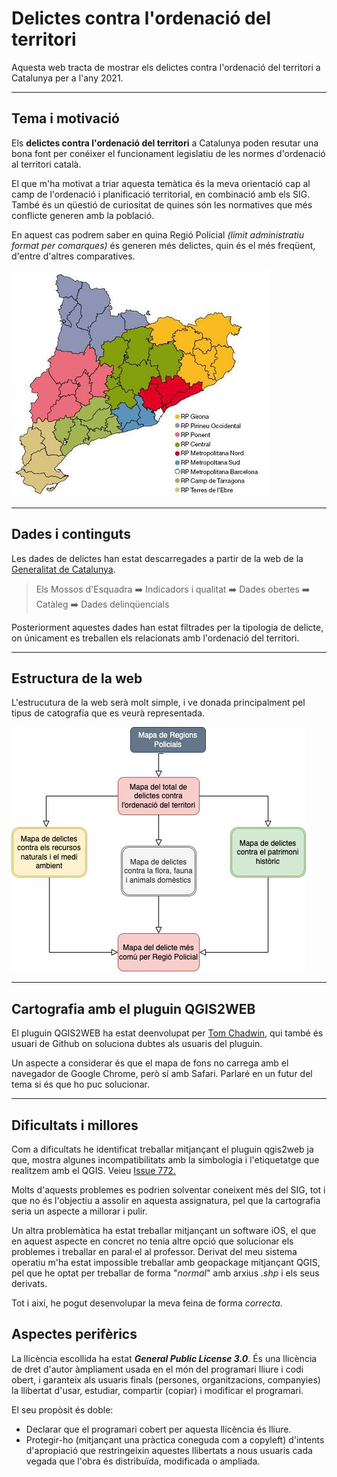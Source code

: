 # Delictes contra l'ordenació del territori
Aquesta web tracta de mostrar els delictes contra l'ordenació del territori a Catalunya per a l'any 2021.

---
## Tema i motivació
Els **delictes contra l'ordenació del territori** a Catalunya poden resutar una bona font per conéixer el funcionament legislatiu de les normes d'ordenació al territori català.

El que m'ha motivat a triar aquesta temàtica és la meva orientació cap al camp de l'ordenació i planificació territorial, en combinació amb els SIG. També és un qüestió de curiositat de quines són les normatives que més conflicte generen amb la població.

En aquest cas podrem saber en quina Regió Policial *(límit administratiu format per comarques)* és generen més delictes, quin és el més freqüent, d'entre d'altres comparatives.

![Mapa de Regions policials de Catalunya](/images/mapa_regions_policials.jpg)


---
## Dades i continguts
Les dades de delictes han estat descarregades a partir de la web de la [Generalitat de Catalunya](https://mossos.gencat.cat/ca/els_mossos_desquadra/indicadors_i_qualitat/dades_obertes/cataleg_dades_obertes/dades-delinqueencials/).

> Els Mossos d'Esquadra ➡️ Indicadors i qualitat ➡️ Dades obertes ➡️ Catàleg ➡️ Dades delinqüencials

Posteriorment aquestes dades han estat filtrades per la tipologia de delicte, on únicament es treballen els relacionats amb l'ordenació del territori.


---
## Estructura de la web
L'estrucutura de la web serà molt simple, i ve donada principalment pel tipus de catografia que es veurà representada.

![Estructura de la informació dels mapes](/images/map-diagram.jpg)


---
## Cartografia amb el pluguin QGIS2WEB
El pluguin QGIS2WEB ha estat deenvolupat per [Tom Chadwin](https://github.com/tomchadwin), qui també és usuari de Github on soluciona dubtes als usuaris del pluguin.

Un aspecte a considerar és que el mapa de fons no carrega amb el navegador de Google Chrome, però sí amb Safari. Parlaré en un futur del tema si és que ho puc solucionar.


---
## Dificultats i millores
Com a dificultats he identificat treballar mitjançant el pluguin qgis2web ja que, mostra algunes incompatibilitats amb la simbologia i l'etiquetatge que realitzem amb el QGIS. Veieu [Issue 772.](https://github.com/tomchadwin/qgis2web/issues/772)

Molts d'aquests problemes es podrien solventar coneixent més del SIG, tot i que no és l'objectiu a assolir en aquesta assignatura, pel que la cartografia seria un aspecte a millorar i pulir.

Un altra problemàtica ha estat treballar mitjançant un software iOS, el que en aquest aspecte en concret no tenia altre opció que solucionar els problemes i treballar en paral·el al professor. Derivat del meu sistema operatiu m'ha estat impossible treballar amb geopackage mitjançant QGIS, pel que he optat per treballar de forma "*normal*" amb arxius *.shp* i els seus derivats.

Tot i així, he pogut desenvolupar la meva feina de forma *correcta*.


## Aspectes perifèrics
La llicència escollida ha estat ***General Public License 3.0***. És una llicència de dret d'autor àmpliament usada en el món del programari lliure i codi obert, i garanteix als usuaris finals (persones, organitzacions, companyies) la llibertat d'usar, estudiar, compartir (copiar) i modificar el programari. 

El seu propòsit és doble: 

- Declarar que el programari cobert per aquesta llicència és lliure.
- Protegir-ho (mitjançant una pràctica coneguda com a copyleft) d'intents d'apropiació que restringeixin aquestes llibertats a nous usuaris cada vegada que l'obra és distribuïda, modificada o ampliada.


